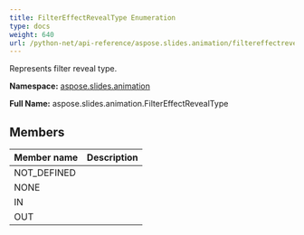 ```yaml
---
title: FilterEffectRevealType Enumeration
type: docs
weight: 640
url: /python-net/api-reference/aspose.slides.animation/filtereffectrevealtype/
---
```


Represents filter reveal type.

**Namespace:** [aspose.slides.animation](/slides/python-net/api-reference/aspose.slides.animation/)

**Full Name:** aspose.slides.animation.FilterEffectRevealType



## **Members**
|**Member name**|**Description**|
| :- | :- |
|NOT_DEFINED||
|NONE||
|IN||
|OUT||
